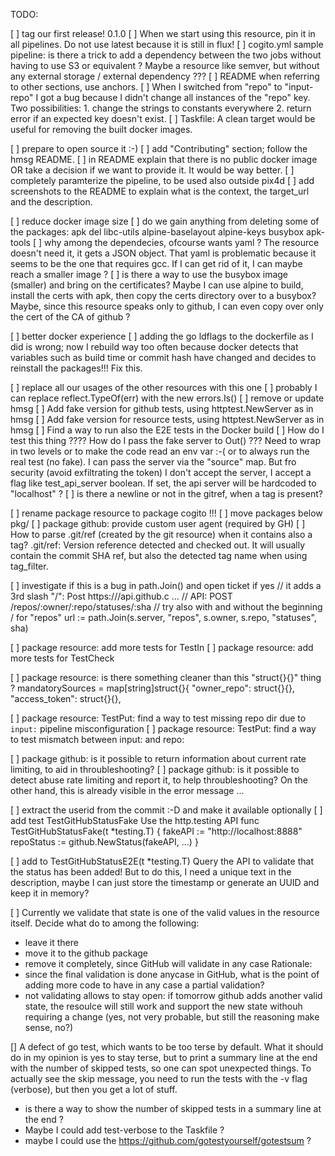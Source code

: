 TODO:

[ ] tag our first release! 0.1.0
[ ] When we start using this resource, pin it in all pipelines. Do not use latest because it is still in flux!
[ ] cogito.yml sample pipeline: is there a trick to add a dependency between the two jobs without having to use S3 or equivalent ? Maybe a resource like semver, but without any external storage / external dependency ???
[ ] README when referring to other sections, use anchors.
[ ] When I switched from "repo" to "input-repo" I got a bug because I didn't change all instances of the "repo" key. Two possibilities:
    1. change the strings to constants everywhere
    2. return error if an expected key doesn't exist.
[ ] Taskfile: A clean target would be useful for removing the built docker images.

[ ] prepare to open source it :-)
    [ ] add "Contributing" section; follow the hmsg README.
    [ ] in README explain that there is no public docker image OR take a decision if we want to provide it. It would be way better.
    [ ] completely paramterize the pipeline, to be used also outside pix4d
    [ ] add screenshots to the README to explain what is the context, the target_url and the description.

[ ] reduce docker image size
    [ ] do we gain anything from deleting some of the packages:
        apk del libc-utils alpine-baselayout alpine-keys busybox apk-tools
    [ ] why among the dependecies, ofcourse wants yaml ? The resource doesn't need it, it gets a JSON object. That yaml is problematic because it seems to be the one that requires gcc. If I can get rid of it, I can maybe reach a smaller image ?
    [ ] is there a way to use the busybox image (smaller) and bring on the certificates? Maybe I can use alpine to build, install the certs with apk, then copy the certs directory over to a busybox? Maybe, since this resource speaks only to github, I can even copy over only the cert of the CA of github ?

[ ] better docker experience
    [ ] adding the go ldflags to the dockerfile as I did is wrong; now I rebuild way too often because docker detects that variables such as build time or commit hash have changed and decides to reinstall the packages!!! Fix this.

[ ] replace all our usages of the other resources with this one
[ ] probably I can replace reflect.TypeOf(err) with the new errors.Is()
[ ] remove or update hmsg
[ ] Add fake version for github tests, using httptest.NewServer as in hmsg
[ ] Add fake version for resource tests, using httptest.NewServer as in hmsg
[ ] Find a way to run also the E2E tests in the Docker build
[ ] How do I test this thing ???? How do I pass the fake server to Out() ??? Need to wrap in two levels or to make the code read an env var :-( or to always run the real test (no fake). I can pass the server via the "source" map. But fro security (avoid exfiltrating the token) I don't accept the server, I accept a flag like test_api_server boolean. If set, the api server will be hardcoded to "localhost" ?
[ ] is there a newline or not in the gitref, when a tag is present?

[ ] rename package resource to package cogito !!!
[ ] move packages below pkg/
[ ] package github: provide custom user agent (required by GH)
[ ]	How to parse .git/ref (created by the git resource) when it contains also a tag?
    .git/ref: Version reference detected and checked out. It will usually contain the commit SHA
    ref, but also the detected tag name when using tag_filter.

[ ] investigate if this is a bug in path.Join() and open ticket if yes
	  // it adds a 3rd slash "/": Post https:///api.github.c ...
	  // API: POST /repos/:owner/:repo/statuses/:sha
    // try also with and without the beginning / for "repos"
	  url := path.Join(s.server, "repos", s.owner, s.repo, "statuses", sha)

[ ] package resource: add more tests for TestIn
[ ] package resource: add more tests for TestCheck

[ ] package resource: is there something cleaner than this "struct{}{}" thing ?
	mandatorySources = map[string]struct{}{
		"owner_repo":   struct{}{},
		"access_token": struct{}{},

[ ] package resource: TestPut:
	find a way to test missing repo dir due to `input:` pipeline misconfiguration
[ ] package resource: TestPut:
	find a way to test mismatch between input: and repo:

[ ] package github: is it possible to return information about current rate limiting, to aid
    in throubleshooting?
[ ] package github: is it possible to detect abuse rate limiting and report it, to help throubleshooting? On the other hand, this is already visible in the error message ...

[ ] extract the userid from the commit :-D and make it available optionally
[ ] add test TestGitHubStatusFake
  Use the http.testing API
  func TestGitHubStatusFake(t *testing.T) {
  	fakeAPI := "http://localhost:8888"
  	repoStatus := github.NewStatus(fakeAPI, ...)
  }

[ ] add to TestGitHubStatusE2E(t *testing.T)
  Query the API to validate that the status has been added! But to do this, I need a unique text in the description, maybe I can just store the timestamp or generate an UUID and keep it in memory?

[ ] Currently we validate that state is one of the valid values in the resource itself.
  Decide what do to among the following:
  - leave it there
  - move it to the github package
  - remove it completely, since GitHub will validate in any case
  Rationale:
  - since the final validation is done anycase in GitHub, what is the point of adding more code to have in any case a partial validation?
  - not validating allows to stay open: if tomorrow github adds another valid state, the resoulce will still work and support the new state withouh requiring a change (yes, not very probable, but still the reasoning make sense, no?)

[] A defect of go test, which wants to be too terse by default. What it should do in my opinion is yes to stay terse, but to print a summary line at the end with the number of skipped tests, so one can spot unexpected things. To actually see the skip message, you need to run the tests with the -v flag (verbose), but then you get a lot of stuff.
   - is there a way to show the number of skipped tests in a summary line at the end ?
   - Maybe I could add test-verbose to the Taskfile ?
   - maybe I could use the https://github.com/gotestyourself/gotestsum ?
